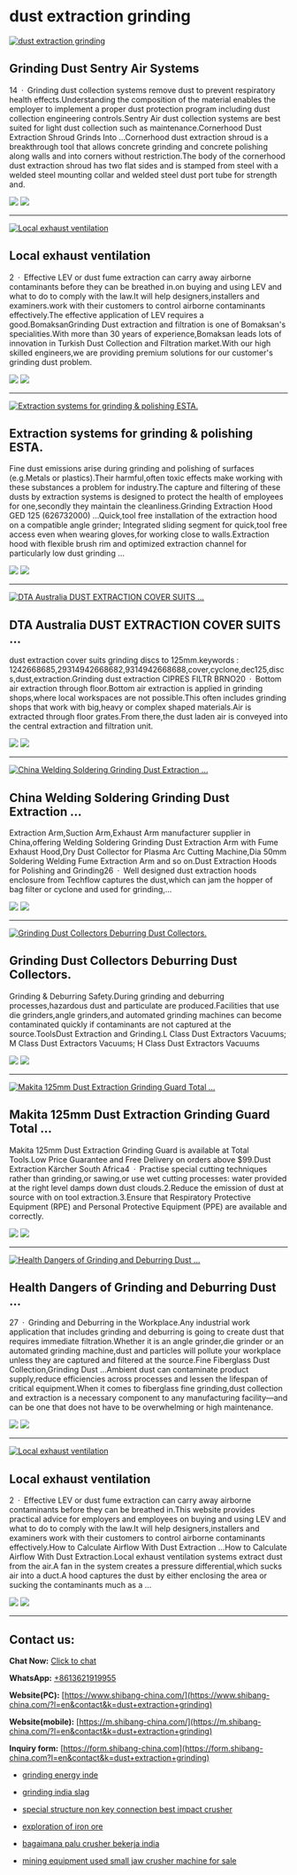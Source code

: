 # dust extraction grinding

<a href="https://swt.shibang-china.com/?l=en&img&k=dust+extraction+grinding" target="_blank">![dust extraction grinding](http://static.shibang-china.com/all-800x300/4.jpg)</a>

## Grinding Dust Sentry Air Systems
14&ensp;&#0183;&ensp;Grinding dust collection systems remove dust to prevent respiratory health effects.Understanding the composition of the material enables the employer to implement a proper dust protection program including dust collection engineering controls.Sentry Air dust collection systems are best suited for light dust collection such as maintenance.Cornerhood Dust Extraction Shroud Grinds Into …Cornerhood dust extraction shroud is a breakthrough tool that allows concrete grinding and concrete polishing along walls and into corners without restriction.The body of the cornerhood dust extraction shroud has two flat sides and is stamped from steel with a welded steel mounting collar and welded steel dust port tube for strength and.


<a href="https://whatsapp.shibangsoft.com/WhatsApp.php" target="_blank" title="WhatsApp">![](http://static.shibang-china.com/icon/whatsapp.png)</a> <a href="https://swt.shibang-china.com/?l=en&icon&k=dust+extraction+grinding" target="_blank">![](http://static.shibang-china.com/icon/chat-en.png)</a>

---

<a href="https://swt.shibang-china.com/?l=en&img&k=dust+extraction+grinding" target="_blank">![Local exhaust ventilation](http://static.shibang-china.com/all-800x300/1497.jpg)</a>

## Local exhaust ventilation
2&ensp;&#0183;&ensp;Effective LEV or dust fume extraction can carry away airborne contaminants before they can be breathed in.on buying and using LEV and what to do to comply with the law.It will help designers,installers and examiners.work with their customers to control airborne contaminants effectively.The effective application of LEV requires a good.BomaksanGrinding Dust extraction and filtration is one of Bomaksan's specialities.With more than 30 years of experience,Bomaksan leads lots of innovation in Turkish Dust Collection and Filtration market.With our high skilled engineers,we are providing premium solutions for our customer's grinding dust problem.


<a href="https://whatsapp.shibangsoft.com/WhatsApp.php" target="_blank" title="WhatsApp">![](http://static.shibang-china.com/icon/whatsapp.png)</a> <a href="https://swt.shibang-china.com/?l=en&icon&k=dust+extraction+grinding" target="_blank">![](http://static.shibang-china.com/icon/chat-en.png)</a>

---

<a href="https://swt.shibang-china.com/?l=en&img&k=dust+extraction+grinding" target="_blank">![Extraction systems for grinding &amp; polishing ESTA.](http://static.shibang-china.com/all-800x300/14.jpg)</a>

## Extraction systems for grinding &amp; polishing ESTA.
Fine dust emissions arise during grinding and polishing of surfaces (e.g.Metals or plastics).Their harmful,often toxic effects make working with these substances a problem for industry.The capture and filtering of these dusts by extraction systems is designed to protect the health of employees for one,secondly they maintain the cleanliness.Grinding Extraction Hood GED 125 (626732000) …Quick,tool free installation of the extraction hood on a compatible angle grinder; Integrated sliding segment for quick,tool free access even when wearing gloves,for working close to walls.Extraction hood with flexible brush rim and optimized extraction channel for particularly low dust grinding …


<a href="https://whatsapp.shibangsoft.com/WhatsApp.php" target="_blank" title="WhatsApp">![](http://static.shibang-china.com/icon/whatsapp.png)</a> <a href="https://swt.shibang-china.com/?l=en&icon&k=dust+extraction+grinding" target="_blank">![](http://static.shibang-china.com/icon/chat-en.png)</a>

---

<a href="https://swt.shibang-china.com/?l=en&img&k=dust+extraction+grinding" target="_blank">![DTA Australia DUST EXTRACTION COVER SUITS …](http://static.shibang-china.com/all-800x300/74.jpg)</a>

## DTA Australia DUST EXTRACTION COVER SUITS …
dust extraction cover suits grinding discs to 125mm.keywords : 1242668685,29314942668682,9314942668688,cover,cyclone,dec125,discs,dust,extraction.Grinding dust extraction CIPRES FILTR BRNO20&ensp;&#0183;&ensp;Bottom air extraction through floor.Bottom air extraction is applied in grinding shops,where local workspaces are not possible.This often includes grinding shops that work with big,heavy or complex shaped materials.Air is extracted through floor grates.From there,the dust laden air is conveyed into the central extraction and filtration unit.


<a href="https://whatsapp.shibangsoft.com/WhatsApp.php" target="_blank" title="WhatsApp">![](http://static.shibang-china.com/icon/whatsapp.png)</a> <a href="https://swt.shibang-china.com/?l=en&icon&k=dust+extraction+grinding" target="_blank">![](http://static.shibang-china.com/icon/chat-en.png)</a>

---

<a href="https://swt.shibang-china.com/?l=en&img&k=dust+extraction+grinding" target="_blank">![China Welding Soldering Grinding Dust Extraction …](http://static.shibang-china.com/all-800x300/614.jpg)</a>

## China Welding Soldering Grinding Dust Extraction …
Extraction Arm,Suction Arm,Exhaust Arm manufacturer supplier in China,offering Welding Soldering Grinding Dust Extraction Arm with Fume Exhaust Hood,Dry Dust Collector for Plasma Arc Cutting Machine,Dia 50mm Soldering Welding Fume Extraction Arm and so on.Dust Extraction Hoods for Polishing and Grinding26&ensp;&#0183;&ensp;Well designed dust extraction hoods enclosure from Techflow captures the dust,which can jam the hopper of bag filter or cyclone and used for grinding,…


<a href="https://whatsapp.shibangsoft.com/WhatsApp.php" target="_blank" title="WhatsApp">![](http://static.shibang-china.com/icon/whatsapp.png)</a> <a href="https://swt.shibang-china.com/?l=en&icon&k=dust+extraction+grinding" target="_blank">![](http://static.shibang-china.com/icon/chat-en.png)</a>

---

<a href="https://swt.shibang-china.com/?l=en&img&k=dust+extraction+grinding" target="_blank">![Grinding Dust Collectors Deburring Dust Collectors.](http://static.shibang-china.com/all-800x300/564.jpg)</a>

## Grinding Dust Collectors Deburring Dust Collectors.
Grinding &amp; Deburring Safety.During grinding and deburring processes,hazardous dust and particulate are produced.Facilities that use die grinders,angle grinders,and automated grinding machines can become contaminated quickly if contaminants are not captured at the source.ToolsDust Extraction and Grinding.L Class Dust Extractors Vacuums; M Class Dust Extractors Vacuums; H Class Dust Extractors Vacuums


<a href="https://whatsapp.shibangsoft.com/WhatsApp.php" target="_blank" title="WhatsApp">![](http://static.shibang-china.com/icon/whatsapp.png)</a> <a href="https://swt.shibang-china.com/?l=en&icon&k=dust+extraction+grinding" target="_blank">![](http://static.shibang-china.com/icon/chat-en.png)</a>

---

<a href="https://swt.shibang-china.com/?l=en&img&k=dust+extraction+grinding" target="_blank">![Makita 125mm Dust Extraction Grinding Guard Total …](http://static.shibang-china.com/all-800x300/587.jpg)</a>

## Makita 125mm Dust Extraction Grinding Guard Total …
Makita 125mm Dust Extraction Grinding Guard is available at Total Tools.Low Price Guarantee and Free Delivery on orders above $99.Dust Extraction K&#228;rcher South Africa4&ensp;&#0183;&ensp;Practise special cutting techniques rather than grinding,or sawing,or use wet cutting processes: water provided at the right level damps down dust clouds.2.Reduce the emission of dust at source with on tool extraction.3.Ensure that Respiratory Protective Equipment (RPE) and Personal Protective Equipment (PPE) are available and correctly.


<a href="https://whatsapp.shibangsoft.com/WhatsApp.php" target="_blank" title="WhatsApp">![](http://static.shibang-china.com/icon/whatsapp.png)</a> <a href="https://swt.shibang-china.com/?l=en&icon&k=dust+extraction+grinding" target="_blank">![](http://static.shibang-china.com/icon/chat-en.png)</a>

---

<a href="https://swt.shibang-china.com/?l=en&img&k=dust+extraction+grinding" target="_blank">![Health Dangers of Grinding and Deburring Dust …](http://static.shibang-china.com/all-800x300/1093.jpg)</a>

## Health Dangers of Grinding and Deburring Dust …
27&ensp;&#0183;&ensp;Grinding and Deburring in the Workplace.Any industrial work application that includes grinding and deburring is going to create dust that requires immediate filtration.Whether it is an angle grinder,die grinder or an automated grinding machine,dust and particles will pollute your workplace unless they are captured and filtered at the source.Fine Fiberglass Dust Collection,Grinding Dust …Ambient dust can contaminate product supply,reduce efficiencies across processes and lessen the lifespan of critical equipment.When it comes to fiberglass fine grinding,dust collection and extraction is a necessary component to any manufacturing facility—and can be one that does not have to be overwhelming or high maintenance.


<a href="https://whatsapp.shibangsoft.com/WhatsApp.php" target="_blank" title="WhatsApp">![](http://static.shibang-china.com/icon/whatsapp.png)</a> <a href="https://swt.shibang-china.com/?l=en&icon&k=dust+extraction+grinding" target="_blank">![](http://static.shibang-china.com/icon/chat-en.png)</a>

---

<a href="https://swt.shibang-china.com/?l=en&img&k=dust+extraction+grinding" target="_blank">![Local exhaust ventilation](http://static.shibang-china.com/all-800x300/557.jpg)</a>

## Local exhaust ventilation
2&ensp;&#0183;&ensp;Effective LEV or dust fume extraction can carry away airborne contaminants before they can be breathed in.This website provides practical advice for employers and employees on buying and using LEV and what to do to comply with the law.It will help designers,installers and examiners work with their customers to control airborne contaminants effectively.How to Calculate Airflow With Dust Extraction …How to Calculate Airflow With Dust Extraction.Local exhaust ventilation systems extract dust from the air.A fan in the system creates a pressure differential,which sucks air into a duct.A hood captures the dust by either enclosing the area or sucking the contaminants much as a …


<a href="https://whatsapp.shibangsoft.com/WhatsApp.php" target="_blank" title="WhatsApp">![](http://static.shibang-china.com/icon/whatsapp.png)</a> <a href="https://swt.shibang-china.com/?l=en&icon&k=dust+extraction+grinding" target="_blank">![](http://static.shibang-china.com/icon/chat-en.png)</a>

---
## Contact us:

**Chat Now:** [Click to chat](https://swt.shibang-china.com?l=en&contact&k=dust+extraction+grinding)

**WhatsApp:**  [+8613621919955](https://whatsapp.shibangsoft.com/WhatsApp.php)

**Website(PC):** [https://www.shibang-china.com/](https://www.shibang-china.com/?l=en&contact&k=dust+extraction+grinding)

**Website(mobile):** [https://m.shibang-china.com/](https://m.shibang-china.com/?l=en&contact&k=dust+extraction+grinding)

**Inquiry form:** [https://form.shibang-china.com](https://form.shibang-china.com?l=en&contact&k=dust+extraction+grinding)

* [grinding energy inde](../151/grinding%20energy%20inde.md)

* [grinding india slag](../156/grinding%20india%20slag.md)

* [special structure non key connection best impact crusher](../159/special%20structure%20non%20key%20connection%20best%20impact%20crusher.md)

* [exploration of iron ore](../156/exploration%20of%20iron%20ore.md)

* [bagaimana palu crusher bekerja india](../151/bagaimana%20palu%20crusher%20bekerja%20india.md)

* [mining equipment used small jaw crusher machine for sale](../153/mining%20equipment%20used%20small%20jaw%20crusher%20machine%20for%20sale.md)